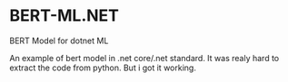# BERT-ML.NET
BERT Model for dotnet ML


An example of bert model in .net core/.net standard. It was realy hard to extract the code from python.
But i got it working.
